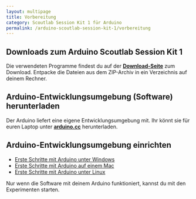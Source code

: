 ```yaml
---
layout: multipage
title: Vorbereitung
category: Scoutlab Session Kit 1 für Arduino
permalink: /arduino-scoutlab-session-kit-1/vorbereitung
---
```

## Downloads zum Arduino Scoutlab Session Kit 1
<div class="alert alert-info" role="alert">Die verwendeten Programme findest du auf der <a href="https://vcp-scoutlab.github.io/arduino-scoutlab-session-kit-1/download"><strong>Download-Seite</strong></a> zum Download.
Entpacke die Dateien aus dem ZIP-Archiv in ein Verzeichnis auf deinem Rechner.
</div>

## Arduino-Entwicklungsumgebung (Software) herunterladen

<div class="alert alert-info" role="alert">Der Arduino liefert eine eigene Entwicklungsumgebung mit. Ihr könnt sie für euren Laptop unter <strong><a href="https://www.arduino.cc/en/Main/Software" target="_blank">arduino.cc</a></strong> herunterladen.</div>

## Arduino-Entwicklungsumgebung einrichten

* [Erste Schritte mit Arduino unter Windows](http://dev-blog.vcp.de/arduino/arduino-entwicklungsumgebung/arduino-setup-auf-einem-windows-pc/)
* [Erste Schritte mit Arduino auf einem Mac](http://dev-blog.vcp.de/arduino/arduino-entwicklungsumgebung/arduino-setup-auf-einem-mac/)
* [Erste Schritte mit Arduino unter Linux](http://dev-blog.vcp.de/arduino/arduino-entwicklungsumgebung/arduino-setup-auf-einem-linux-pc/)

<div class="alert alert-info" role="alert">Nur wenn die Software mit deinem Arduino funktioniert, kannst du mit den Experimenten starten.</div>
